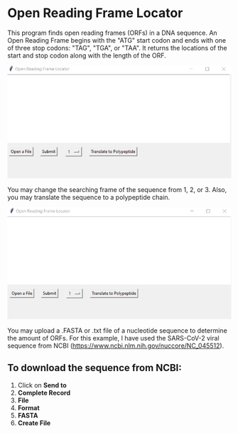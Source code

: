 # Open Reading Frame Locator

This program finds open reading frames (ORFs) in a DNA sequence. An Open Reading Frame begins with the "ATG" start codon and ends with one of three stop codons: "TAG", "TGA", or "TAA". It returns the locations of the start and stop codon along with the length of the ORF.

![alt text](https://github.com/Diego-Aguirre1/ORF-Locator/blob/main/demo/demo1.gif)

You may change the searching frame of the sequence from 1, 2, or 3. Also, you may translate the sequence to a polypeptide chain.

![alt text](https://github.com/Diego-Aguirre1/ORF-Locator/blob/main/demo/demo_translate.gif)

You may upload a .FASTA or .txt file of a nucleotide sequence to determine the amount of ORFs. For this example, I have used the SARS-CoV-2 viral sequence from NCBI (https://www.ncbi.nlm.nih.gov/nuccore/NC_045512). 

## To download the sequence from NCBI:
1. Click on **Send to**
2. **Complete Record**
3. **File**
4. **Format**
5. **FASTA**
6. **Create File**